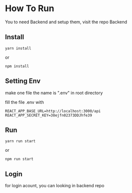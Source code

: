 # How To Run

You to need Backend and setup them, visit the repo Backend 

## Install

`yarn install`

or

`npm install`

## Setting Env

make one file the name is ".env" in root directory

fill the file .env with

```
REACT_APP_BASE_URL=http://localhost:3000/api
REACT_APP_SECRET_KEY=38ejfn02373DDJhfe39
```

## Run

`yarn run start`

or

`npm run start`

## Login

for login acount, you can looking in backend repo
